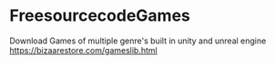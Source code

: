 # FreesourcecodeGames
Download Games of multiple genre's built in unity and unreal engine
https://bizaarestore.com/gameslib.html
